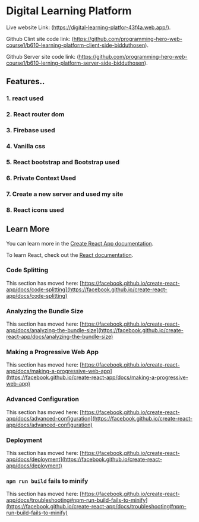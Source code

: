 # Digital Learning Platform

Live website Link: (https://digital-learning-platfor-43f4a.web.app/).


Github Clint site code link: (https://github.com/programming-hero-web-course1/b610-learning-platform-client-side-bidduthosen).


Github Server site code link: (https://github.com/programming-hero-web-course1/b610-lerning-platform-server-side-bidduthosen).

## Features..

### 1. react used
### 2. React router dom
### 3. Firebase used
### 4. Vanilla css
### 5. React bootstrap and Bootstrap used
### 6. Private Context Used 
### 7. Create a new server and used my site 
### 8. React icons used

## Learn More

You can learn more in the [Create React App documentation](https://facebook.github.io/create-react-app/docs/getting-started).

To learn React, check out the [React documentation](https://reactjs.org/).

### Code Splitting

This section has moved here: [https://facebook.github.io/create-react-app/docs/code-splitting](https://facebook.github.io/create-react-app/docs/code-splitting)

### Analyzing the Bundle Size

This section has moved here: [https://facebook.github.io/create-react-app/docs/analyzing-the-bundle-size](https://facebook.github.io/create-react-app/docs/analyzing-the-bundle-size)

### Making a Progressive Web App

This section has moved here: [https://facebook.github.io/create-react-app/docs/making-a-progressive-web-app](https://facebook.github.io/create-react-app/docs/making-a-progressive-web-app)

### Advanced Configuration

This section has moved here: [https://facebook.github.io/create-react-app/docs/advanced-configuration](https://facebook.github.io/create-react-app/docs/advanced-configuration)

### Deployment

This section has moved here: [https://facebook.github.io/create-react-app/docs/deployment](https://facebook.github.io/create-react-app/docs/deployment)

### `npm run build` fails to minify

This section has moved here: [https://facebook.github.io/create-react-app/docs/troubleshooting#npm-run-build-fails-to-minify](https://facebook.github.io/create-react-app/docs/troubleshooting#npm-run-build-fails-to-minify)
